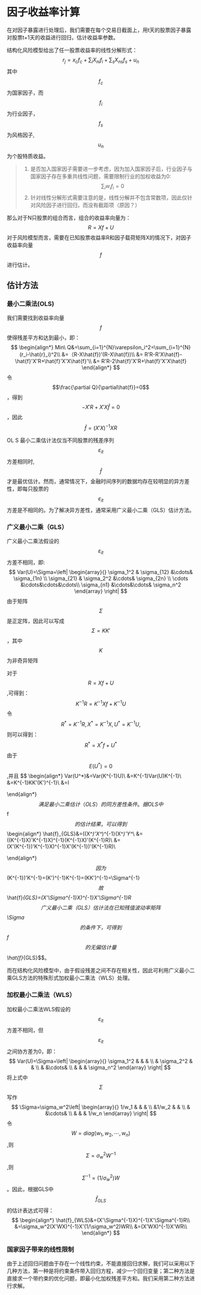 # 因子收益率计算

在对因子暴露进行处理后，我们需要在每个交易日截面上，用t天的股票因子暴露对股票t+1天的收益进行回归，估计收益率参数。

结构化风险模型给出了任一股票收益率的线性分解形式：
$$
r_j=x_cf_c+\sum_iX_{ni}f_i+\sum_sX_{ns}f_s+u_n
$$
其中$$f_c$$ 为国家因子，而$$f_i$$为行业因子，$$f_s$$为风格因子,$$u_n$$为个股特质收益。

> 1. 是否加入国家因子需要进一步考虑，因为加入国家因子后，行业因子与国家因子存在多重共线性问题，需要限制行业的加权收益为0:
> $$
> \sum_iw_if_i=0
> $$
> 2. 针对线性分解形式需要注意的是，线性分解并不包含常数项，因此仅针对风险因子进行回归，而没有截距项（原因？）
>

那么对于N只股票的组合而言，组合的收益率向量为：
$$
R=Xf+U
$$
对于风险模型而言，需要在已知股票收益率R和因子载荷矩阵X的情况下，对因子收益率向量$$f$$进行估计。

## 估计方法

### 最小二乘法(OLS)

我们需要找到收益率向量$$f$$ 使得残差平方和达到最小，即：
$$
\begin{align*}
Min\ Q&=\sum_{i=1}^{N}\varepsilon_i^2=\sum_{i=1}^{N}(r_i-\hat{r}_i)^2\\
&=（R-X\hat{f})'(R-X\hat{f})\\
&= R'R-R'X\hat{f}-\hat{f}'X'R+\hat{f}'X'X\hat{f}'\\
&= R'R-2\hat{f}'X'R+\hat{f}'X'X\hat{f}
\end{align*}
$$
令$$\frac{\partial Q}{\partial\hat{f}}=0$$，得到$$-X'R+X'X\hat{f}=0$$，因此$$\hat{f}=(X'X)^{-1}XR$$

OL S 最小二乘估计法仅当不同股票的残差序列$$\varepsilon_{it}$$方差相同时,$$\hat{f}$$才是最优估计。然而，通常情况下，金融时间序列的数据均存在较明显的异方差性，即每只股票的$$\varepsilon_{it}$$方差是不相同的。为了解决异方差性，通常采用广义最小二乘（GLS）估计方法。

### 广义最小二乘（GLS）

广义最小二乘法假设的$$\varepsilon_{it}$$方差不相同，即:
$$
Var(U)=\Sigma=\left| \begin{array}{}
   \sigma_1^2 & \sigma_{12} &\cdots& \sigma_{1n} \\
   \sigma_{21} & \sigma_2^2 &\cdots& \sigma_{2n} \\
   \cdots &\cdots&\cdots&\cdots\\
   \sigma_{n1} &\cdots&\cdots&  \sigma_n^2
  \end{array} \right|
$$
由于矩阵$$\Sigma$$是正定阵，因此可以写成$$\Sigma=KK'$$，其中$$K$$为非奇异矩阵

对于$$R=Xf+U$$,可得到：
$$
K^{-1}R=K^{-1}Xf+K^{-1}U
$$
令$$R^*=K^{-1}R,X^*=K^{-1}X,U^*=K^{-1}U,$$则可以得到：
$$
R^*=X^*f+U^*
$$
由于$$E(U^*)=0$$,并且
$$
\begin{align*}
Var(U^*)&=Var(K^{-1}U)\\
&=K^{-1}Var(U)K^{-1}\\
&=K^{-1}KK'(K')^{-1}\\
&=I

\end{align*}
$$
满足最小二乘估计（OLS）的同方差性条件。据OLS 中$$f$$ 的估计结果，可以得到
$$
\begin{align*}
\hat{f}_{GLS}&=((X^*)'X^*)^{-1}(X^*)'Y^*\\
&=((K^{-1}X)'K^{-1}X)^{-1}(K^{-1}X)'(K^{-1}R)\\
&=(X'(K^{-1})'K^{-1}X)^{-1}X'(K^{-1})'(K^{-1}R)\\

\end{align*}
$$
因为$$(K^{-1})'K^{-1}=(K')^{-1}K^{-1}=(KK')^{-1}=\Sigma^{-1}$$故
$$
\hat{f}_{GLS}=(X'\Sigma^{-1}X)^{-1}X'\Sigma^{-1}R
$$
广义最小二乘（GLS）估计法在已知残值波动率矩阵$$\Sigma$$ 的条件下，可得到$$f$$ 的无偏估计量$$\hat{f}_{GLS}$$。

而在结构化风险模型中，由于假设残差之间不存在相关性，因此可利用广义最小二乘GLS方法的特殊形式加权最小二乘法（WLS）处理。

### 加权最小二乘法（WLS）

加权最小二乘法WLS假设的$$\varepsilon_{it}$$方差不相同，但$$\varepsilon_{it}$$之间协方差为0，即：
$$
Var(U)=\Sigma=\left| \begin{array}{}
   \sigma_1^2 &  & & \\
    & \sigma_2^2 & &   \\
     & &\cdots& \\
    & & &  \sigma_n^2
  \end{array} \right|
$$
将上式中$$\Sigma$$写作
$$
\Sigma=\sigma_w^2\left| \begin{array}{}
   1/w_1 &  & & \\
    &1/w_2 & &   \\
     & &\cdots& \\
    & & &  1/w_n
  \end{array} \right|
$$
令$$W=diag(w_1,w_2,\cdots,w_n)$$,则$$\Sigma=\sigma_w^2W^{-1}$$,则$$\Sigma^{-1}=(1/\sigma_w^2)W$$。因此，根据GLS中$$\hat{f}_{GLS}$$的估计表达式可得：
$$
\begin{align*}
\hat{f}_{WLS}&=(X'\Sigma^{-1}X)^{-1}X'\Sigma^{-1}R\\
&=\sigma_w^2(X'WX)^{-1}X'(1/\sigma_w^2)WR\\
&=(X'WX)^{-1}X'WR\\
\end{align*}
$$

### 国家因子带来的线性限制

由于上述回归问题由于存在一个线性约束，不能直接回归求解，我们可以采用以下几种方法，第一种是将约束条件带入回归方程，减少一个回归变量；第二种方法是直接求一个带约束的优化问题，即最小化加权残差平方和。我们采用第二种方法进行求解。